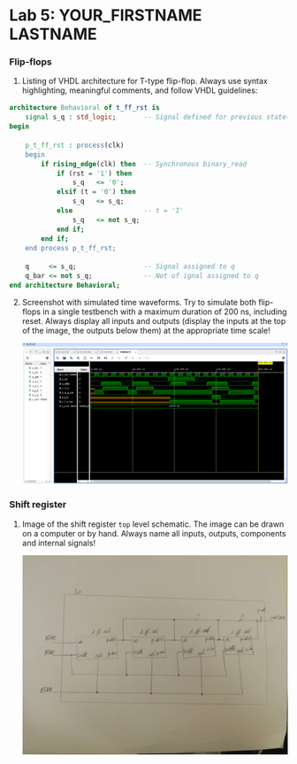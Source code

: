 
# Lab 5: YOUR_FIRSTNAME LASTNAME

### Flip-flops

1. Listing of VHDL architecture for T-type flip-flop. Always use syntax highlighting, meaningful comments, and follow VHDL guidelines:

```vhdl
architecture Behavioral of t_ff_rst is
    signal s_q : std_logic;       -- Signal defined for previous state(need for T FF)
begin
 
    p_t_ff_rst : process(clk)
    begin
        if rising_edge(clk) then  -- Synchronous binary_read
            if (rst = '1') then
                s_q   <= '0';
            elsif (t = '0') then
                s_q   <= s_q;
            else                  -- t = '1'
                s_q   <= not s_q;
            end if;
        end if;
    end process p_t_ff_rst;
    
    q     <= s_q;                 -- Signal assigned to q
    q_bar <= not s_q;             -- Not of ignal assigned to q
end architecture Behavioral;
```

2. Screenshot with simulated time waveforms. Try to simulate both flip-flops in a single testbench with a maximum duration of 200 ns, including reset. Always display all inputs and outputs (display the inputs at the top of the image, the outputs below them) at the appropriate time scale!

   ![your figure](images/tb_t.png)

### Shift register

1. Image of the shift register `top` level schematic. The image can be drawn on a computer or by hand. Always name all inputs, outputs, components and internal signals!

   ![your figure](images/assid.jpg)
